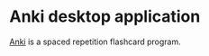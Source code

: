 # Anki desktop application

[Anki](https://ankiweb.net/) is a spaced repetition flashcard program.

